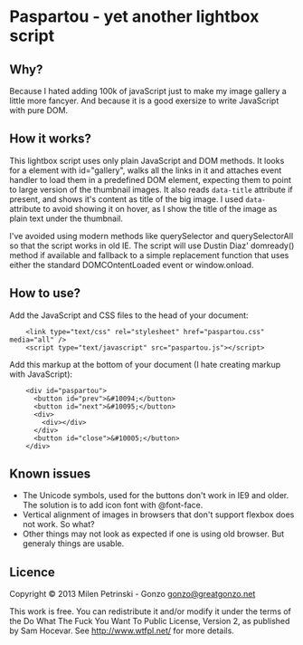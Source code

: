 Paspartou - yet another lightbox script
=======================================

Why?
----

Because I hated adding 100k of javaScript just to make my image gallery a little more fancyer. And because it is a good exersize to write JavaScript with pure DOM.

How it works?
-------------

This lightbox script uses only plain JavaScript and DOM methods. It looks for a element with id="gallery", walks all the links in it and attaches event handler to load them in a predefined DOM element, expecting them to point to large version of the thumbnail images. It also reads `data-title` attribute if present, and shows it's content as title of the big image. I used `data-` attribute to avoid showing it on hover, as I show the title of the image as plain text under the thumbnail.

I've avoided using modern methods like querySelector and querySelectorAll so that the script works in old IE. The script will use Dustin Diaz' domready() method if available and fallback to a simple replacement function that uses either the standard DOMCOntentLoaded event or window.onload.

How to use?
-----------

Add the JavaScript and CSS files to the head of your document:

```
    <link type="text/css" rel="stylesheet" href="paspartou.css" media="all" />
    <script type="text/javascript" src="paspartou.js"></script>
```

Add this markup at the bottom of your document (I hate creating markup with JavaScript):

```
    <div id="paspartou">
      <button id="prev">&#10094;</button>
      <button id="next">&#10095;</button>
      <div>
        <div></div>
      </div>
      <button id="close">&#10005;</button>
    </div>
```

Known issues
------------

* The Unicode symbols, used for the buttons don't work in IE9 and older. The solution is to add icon font with @font-face.
* Vertical alignment of images in browsers that don't support flexbox does not work. So what?
* Other things may not look as expected if one is using old browser. But generaly things are usable.

Licence
-------

Copyright © 2013 Milen Petrinski - Gonzo <gonzo@greatgonzo.net>

This work is free. You can redistribute it and/or modify it under the
terms of the Do What The Fuck You Want To Public License, Version 2,
as published by Sam Hocevar. See http://www.wtfpl.net/ for more details.
